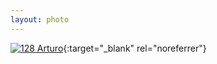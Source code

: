 ```yaml
---
layout: photo
---
```


[![128 Arturo](https://c2.staticflickr.com/2/1461/23820922923_279b7b6cbc_c.jpg)](https://www.flickr.com/photos/131440297@N08/23820922923/){:target="_blank" rel="noreferrer"}
